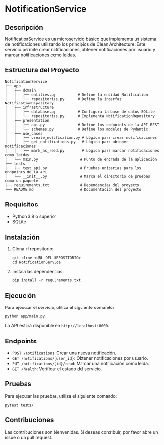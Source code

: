 # NotificationService

## Descripción

NotificationService es un microservicio básico que implementa un sistema de notificaciones utilizando los principios de Clean Architecture. Este servicio permite crear notificaciones, obtener notificaciones por usuario y marcar notificaciones como leídas.

## Estructura del Proyecto

```
NotificationService
├── app
│   ├── domain
│   │   ├── entities.py          # Define la entidad Notification
│   │   └── repositories.py      # Define la interfaz NotificationRepository
│   ├── infrastructure
│   │   ├── database.py          # Configura la base de datos SQLite
│   │   └── repositories.py      # Implementa NotificationRepository
│   ├── presentation
│   │   ├── api.py               # Define los endpoints de la API REST
│   │   └── schemas.py           # Define los modelos de Pydantic
│   ├── use_cases
│   │   ├── create_notification.py # Lógica para crear notificaciones
│   │   ├── get_notifications.py   # Lógica para obtener notificaciones
│   │   └── mark_as_read.py        # Lógica para marcar notificaciones como leídas
│   └── main.py                   # Punto de entrada de la aplicación
├── tests
│   ├── test_api.py               # Pruebas unitarias para los endpoints de la API
│   └── __init__.py               # Marca el directorio de pruebas como un paquete
├── requirements.txt              # Dependencias del proyecto
└── README.md                     # Documentación del proyecto
```

## Requisitos

- Python 3.8 o superior
- SQLite

## Instalación

1. Clona el repositorio:

   ```
   git clone <URL_DEL_REPOSITORIO>
   cd NotificationService
   ```

2. Instala las dependencias:

   ```
   pip install -r requirements.txt
   ```

## Ejecución

Para ejecutar el servicio, utiliza el siguiente comando:

```
python app/main.py
```

La API estará disponible en `http://localhost:8000`.

## Endpoints

- `POST /notifications`: Crear una nueva notificación.
- `GET /notifications/{user_id}`: Obtener notificaciones por usuario.
- `PUT /notifications/{id}/read`: Marcar una notificación como leída.
- `GET /health`: Verificar el estado del servicio.

## Pruebas

Para ejecutar las pruebas, utiliza el siguiente comando:

```
pytest tests/
```

## Contribuciones

Las contribuciones son bienvenidas. Si deseas contribuir, por favor abre un issue o un pull request.